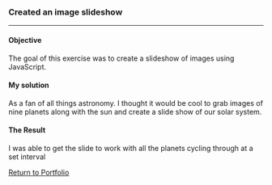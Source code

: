 ### Created an image slideshow 
***
#### Objective
The goal of this exercise was to create a slideshow of images using JavaScript. 

#### My solution
As a fan of all things astronomy. I thought it would be cool to grab images of nine planets along with the sun and create a slide show of our solar system.

#### The Result
I was able to get the slide to work with all the planets cycling through at a set interval


[Return to Portfolio](https://github.com/mrmichaelgallen/Portfolio-for-MichaelAllen/)
